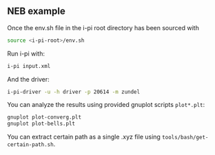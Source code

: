 NEB example
-------------

Once the env.sh file in the i-pi root directory has been sourced with

```bash
source <i-pi-root>/env.sh
```

Run i-pi with:

```bash
i-pi input.xml
```

And the driver:

```bash
i-pi-driver -u -h driver -p 20614 -m zundel
```

You can analyze the results using provided gnuplot scripts `plot*.plt`:

```bash
gnuplot plot-converg.plt
gnuplot plot-bells.plt
```

You can extract certain path as a single .xyz file using `tools/bash/get-certain-path.sh`.
